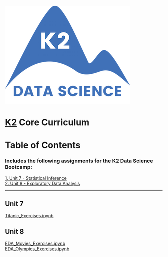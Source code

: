 ![K2 logo](k2_logo.png)

# [K2](http://www.k2datascience.com/) Core Curriculum

# Table of Contents
### Includes the following assignments for the K2 Data Science Bootcamp:

[1. Unit 7 - Statistical Inference](#section-a) <br>
[2. Unit 8 - Exploratory Data Analysis](#section-a)

---

## <a name="section-a">Unit 7</a>
[Titanic_Exercises.ipynb](https://github.com/kevinchowder/k2_assignments/blob/master/Titanic_Exercises.ipynb)

## <a name="section-a">Unit 8</a>
[EDA_Movies_Exercises.ipynb](https://github.com/kevinchowder/k2_assignments/blob/master/EDA_Movies_Exercises.ipynb)<br>
[EDA_Olympics_Exercises.ipynb](https://github.com/kevinchowder/k2_assignments/blob/master/EDA_Olympics_Exercises.ipynb)
